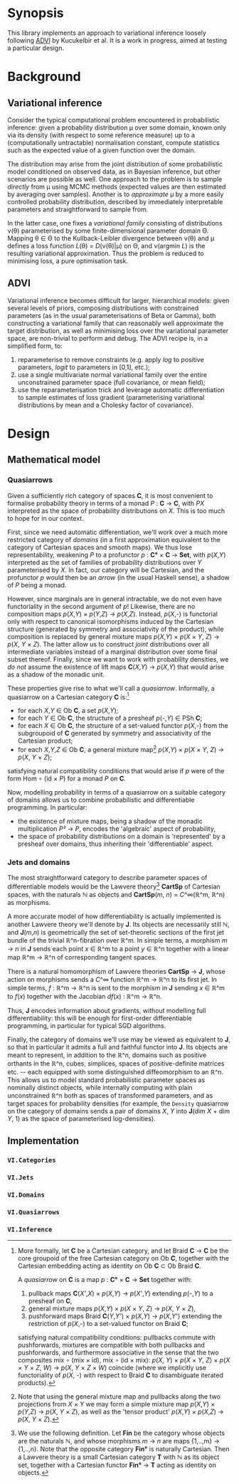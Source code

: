 # Synopsis 

This library implements an approach to variational inference loosely
following [ADVI](https://arxiv.org/abs/1603.00788) by Kucukelbir et al.
It is a work in progress, aimed at testing a particular design.

# Background

## Variational inference

Consider the typical computational problem encountered in probabilistic inference:
given a probability distribution μ over some domain, known only via its density
(with respect to some reference measure) up to a (computationally untractable)
normalisation constant, compute statistics such as the expected value of a
given function over the domain.

The distribution may arise from the joint distribution of some probabilistic
model conditioned on observed data, as in Bayesian inference, but other
scenarios are possible as well. One approach to the problem is to sample _directly_
from μ using MCMC methods (expected values are then estimated by averaging over
samples). Another is to _approximate_ μ by a more easily controlled probability distribution,
described by immediately interpretable parameters and straightforward to sample from.

In the latter case, one fixes a _variational family_ consisting of distributions ν(θ) parameterised
by some finite-dimensional parameter domain Θ. Mapping θ ∈ Θ to the Kullback-Leibler divergence
between ν(θ) and μ defines a loss function _L_(θ) = _D_(ν(θ)|μ) on Θ,
and ν(argmin _L_) is the resulting variational approximation. Thus the problem is reduced to 
minimising loss, a pure optimisation task.

## ADVI

Variational inference becomes difficult for larger, hierarchical models: given several levels
of priors, composing distributions with constrained parameters (as in the usual parameterisations
of Beta or Gamma), both constructing a variational family that can reasonably well approximate
the target distribution, as well as minimising loss over the variational parameter space, are non-trivial 
to perform and debug. The ADVI recipe is, in a simplified form, to:

1. reparameterise to remove constraints (e.g. apply _log_ to positive parameters, _logit_ to parameters in [0,1], etc.);
2. use a single multivariate normal variational family over the entire unconstrained parameter space (full covariance, or mean field);
3. use the reparameterisation trick and leverage automatic differentiation to sample estimates of loss gradient (parameterising
variational distributions by mean and a Cholesky factor of covariance).

# Design

## Mathematical model

### Quasiarrows

Given a sufficiently rich category of spaces __C__, it is most convenient to formalise probability theory
in terms of a monad _P_ : __C__ → __C__, with _PX_ interpreted as the space of probability distributions on _X_.
This is too much to hope for in our context.

First, since we need automatic differentiation, we'll work over a
much more restricted category of _domains_ (in a first approximation equivalent to the category of Cartesian
spaces and smooth maps). We thus lose representability, weakening _P_ to a profunctor _p_ : __C°__ × __C__ → __Set__,
with _p_(_X_,_Y_) interpreted as the set of families of probability distributions over _Y_ parameterised by _X_.
In fact, our category will be Cartesian, and the profunctor _p_ would then be an _arrow_ (in the usual Haskell sense),
a shadow of _P_ being a monad.

However, since marginals are in general intractable, we do not even have functoriality in the second argument of _p_! 
Likewise, there are no composition maps _p_(_X_,_Y_) × _p_(_Y_,_Z_) → _p_(_X_,_Z_). Instead, _p_(_X_,-) is functorial only
with respect to canonical isomorphisms induced by the Cartesian structure (generated by symmetry and associativity of the
product), while composition is replaced by general mixture maps 
_p_(_X_,_Y_) × _p_(_X_ × _Y_, _Z_) → _p_(_X_, _Y_ × _Z_). The latter allow us to construct _joint_ distributions over all intermediate
variables instead of a marginal distribution over some final subset thereof. Finally, since we want to work with probability densities,
we _do not_ assume the existence of lift maps __C__(_X_,_Y_) → _p_(_X_,_Y_)
that would arise as a shadow of the monadic unit.

These properties give rise to what we'll call a _quasiarrow_. Informally, a quasiarrow on a Cartesian category __C__ is:[^1]

* for each _X_,_Y_ ∈ Ob __C__, a set _p_(_X_,_Y_);
* for each _Y_ ∈ Ob __C__, the structure of a presheaf _p_(-,_Y_) ∈ PSh __C__;
* for each _X_ ∈ Ob __C__, the structure of a set-valued functor _p_(_X_,-) from the subgroupoid of __C__ generated by symmetry and associativity of the Cartesian product;
* for each _X_,_Y_,_Z_ ∈ Ob __C__, a general mixture map[^2] 
_p_(_X_,_Y_) × _p_(_X_ × _Y_, _Z_) → _p_(_X_, _Y_ × _Z_); 

satisfying natural compatibility conditions that would arise if _p_ were of the form Hom ∘ (id × _P_) for a monad _P_ on __C__. 

[^2]: Note that using the general mixture map and pullbacks along the two projections from _X_ × _Y_ we may form
a simple mixture map
_p_(_X_,_Y_) × _p_(_Y_,_Z_) → _p_(_X_, _Y_ × _Z_),
as well as the 'tensor product'
_p_(_X_,_Y_) × _p_(_X_,_Z_) → _p_(_X_, _Y_ × _Z_).

Now, modelling probability in terms of a quasiarrow on a suitable category of domains allows us to combine probabilistic and differentiable programming.
In particular:

* the existence of mixture maps, being a shadow of the monadic multiplication _P²_ → _P_, encodes the 'algebraic' aspect of probability,
* the space of probability distributions on a domain is 'represented' by a presheaf over domains, thus inheriting their 'differentiable' aspect.

[^1]: More formally, let __C__ be a Cartesian category,
and let Braid __C__ → __C__ be the core groupoid of the free Cartesian category on Ob __C__,
together with the Cartesian embedding acting as identity on Ob __C__ ⊂ Ob Braid __C__.

    A _quasiarrow_ on __C__ is a map _p_ : __C°__ × __C__ → __Set__ together with:

    1. pullback maps __C__(_X'_,_X_) × _p_(_X_,_Y_) → _p_(_X'_,_Y_) extending _p_(-,_Y_) to a presheaf on __C__,
    2. general mixture maps _p_(_X_,_Y_) × _p_(_X_ × _Y_, _Z_) → _p_(_X_, _Y_ × _Z_),
    3. pushforward maps Braid __C__(_Y_,_Y'_) × _p_(_X_,_Y_) → _p_(_X_,_Y_') extending the restriction of _p_(_X_,-) to
    a set-valued functor on Braid __C__;

    satisfying natural compatibility conditions: pullbacks commute with pushforwards, mixtures are compatible with both pullbacks
    and pushforwards, and furthermore associative in the sense that the two composites
    mix ∘ (mix × id), mix ∘ (id × mix): _p_(_X_, _Y_) × _p_(_X_ × _Y_, _Z_) × _p_(_X_ × _Y_ × _Z_, _W_) → _p_(_X_, _Y_ × _Z_ × _W_)
    coincide (where we implicitly use functoriality of _p_(_X_, -) with respect to Braid __C__ to disambiguate iterated products).

### Jets and domains

The most straightforward category to describe parameter spaces of differentiable models would be the Lawvere
theory[^3] __CartSp__ of Cartesian spaces,
with the naturals ℕ as objects and __CartSp__(_m_, _n_) = _C_^∞(ℝ^m, ℝ^n) as morphisms.

[^3]: We use the following definition. Let __Fin__ be the category whose objects are the naturals ℕ, and
whose morphisms _m_ → _n_ are maps {1,‥,m} → {1,‥,n}. Note that the opposite category __Fin°__ is naturally Cartesian.
Then a Lawvere theory is a small Cartesian category __T__ with ℕ as its object set,
together with a Cartesian functor __Fin°__ → __T__ acting as identity on objects.

A more accurate model of how differentiability is actually implemented is another Lawvere theory
we'll denote by __J__. Its objects are necessarily still ℕ, and __J__(_m_,_n_) is geometrically the set 
of set-theoretic sections of the first jet bundle of the trivial ℝ^n-fibration over ℝ^m. 
In simple terms, a morphism
_m_ → _n_ in __J__ sends each point _x_ ∈ ℝ^m to a point _y_ ∈ ℝ^n together with a linear map ℝ^m → ℝ^n
of corresponding tangent spaces.

There is a natural homomorphism of Lawvere theories __CartSp__ → __J__, whose action on morphisms
sends a _C_^∞ function ℝ^m → ℝ^n to its first jet. In simple terms, _f_ : ℝ^m → ℝ^n is sent
to the morphism in __J__ sending _x_ ∈ ℝ^m to _f_(_x_) together with the Jacobian _df_(_x_) : ℝ^m → ℝ^n.  

Thus, __J__ encodes information about gradients, without modelling full differentiability: this will
be enough for first-order differentiable programming, in particular for typical SGD algorithms.

Finally, the category of domains we'll use may be viewed as equivalent to __J__, so that in particular
it admits a full and faithful functor into __J__. Its objects are meant to represent, in addition to
the ℝ^n, domains such as positive orthants in the ℝ^n, cubes, simplices, spaces of positive-definite matrices
etc.
-- each equipped with some distinguished diffeomorphism to an ℝ^n. This allows us to model standard probabilistic
parameter spaces as nominally distinct objects, while internally computing with plain unconstrained ℝ^n both as
spaces of transformed parameters, and as target spaces for probability densities (for example,
the `Density` quasiarrow on the category of domains sends a pair of domains _X_, _Y_ into
__J__(dim _X_ + dim _Y_, 1) as the space of parameterised log-densities).

## Implementation 

### `VI.Categories`
### `VI.Jets`
### `VI.Domains`
### `VI.Quasiarrows`
### `VI.Inference`

